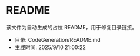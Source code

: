﻿# README

该文件为自动生成的占位 README，用于修复目录链接。

- 目录: CodeGeneration/README.md
- 生成时间: 2025/9/10 21:00:22

